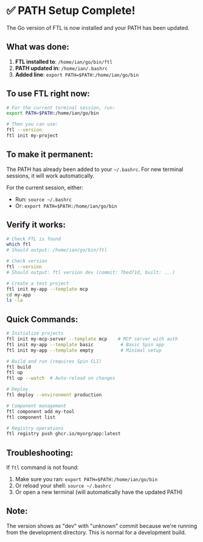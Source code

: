 # ✅ PATH Setup Complete!

The Go version of FTL is now installed and your PATH has been updated.

## What was done:

1. **FTL installed to**: `/home/ian/go/bin/ftl`
2. **PATH updated in**: `/home/ian/.bashrc`
3. **Added line**: `export PATH=$PATH:/home/ian/go/bin`

## To use FTL right now:

```bash
# For the current terminal session, run:
export PATH=$PATH:/home/ian/go/bin

# Then you can use:
ftl --version
ftl init my-project
```

## To make it permanent:

The PATH has already been added to your `~/.bashrc`. For new terminal sessions, it will work automatically.

For the current session, either:
- Run: `source ~/.bashrc`
- Or: `export PATH=$PATH:/home/ian/go/bin`

## Verify it works:

```bash
# Check FTL is found
which ftl
# Should output: /home/ian/go/bin/ftl

# Check version
ftl --version
# Should output: ftl version dev (commit: 7bed71d, built: ...)

# Create a test project
ftl init my-app --template mcp
cd my-app
ls -la
```

## Quick Commands:

```bash
# Initialize projects
ftl init my-mcp-server --template mcp    # MCP server with auth
ftl init my-app --template basic          # Basic Spin app
ftl init my-app --template empty          # Minimal setup

# Build and run (requires Spin CLI)
ftl build
ftl up
ftl up --watch  # Auto-reload on changes

# Deploy
ftl deploy --environment production

# Component management
ftl component add my-tool
ftl component list

# Registry operations
ftl registry push ghcr.io/myorg/app:latest
```

## Troubleshooting:

If `ftl` command is not found:
1. Make sure you ran: `export PATH=$PATH:/home/ian/go/bin`
2. Or reload your shell: `source ~/.bashrc`
3. Or open a new terminal (will automatically have the updated PATH)

## Note:
The version shows as "dev" with "unknown" commit because we're running from the development directory. This is normal for a development build.